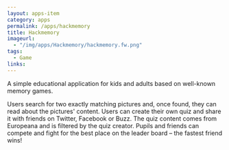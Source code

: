 ```yaml
---
layout: apps-item
category: apps
permalink: /apps/hackmemory
title: Hackmemory
imageurl:
  - "/img/apps/Hackmemory/hackmemory.fw.png"
tags:
  - Game
links:
---
```


A simple educational application for kids and adults based on well-known memory games.

Users search for two exactly matching pictures and, once found, they can read about the pictures' content. Users can create their own quiz and share it with friends on Twitter, Facebook or Buzz. The quiz content comes from Europeana and is filtered by the quiz creator. Pupils and friends can compete and fight for the best place on the leader board – the fastest friend wins!

